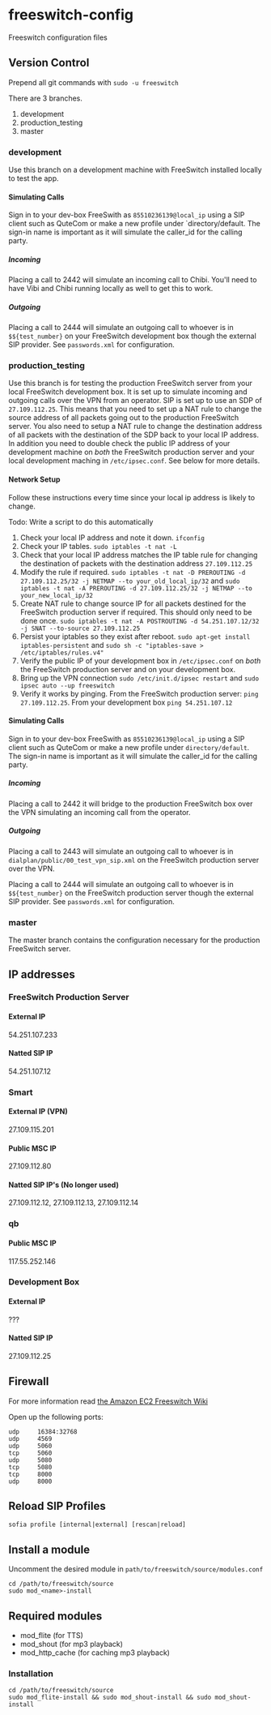 freeswitch-config
=================

Freeswitch configuration files

## Version Control

Prepend all git commands with `sudo -u freeswitch`

There are 3 branches.

1. development
2. production_testing
3. master

### development

Use this branch on a development machine with FreeSwitch installed locally to test the app.

#### Simulating Calls

Sign in to your dev-box FreeSwith as `85510236139@local_ip` using a SIP client such as QuteCom or make a new profile under `directory/default. The sign-in name is important as it will simulate the caller_id for the calling party.

##### Incoming

Placing a call to 2442 will simulate an incoming call to Chibi. You'll need to have Vibi and Chibi running locally as well to get this to work.

##### Outgoing

Placing a call to 2444 will simulate an outgoing call to whoever is in `$${test_number}` on your FreeSwitch development box though the external SIP provider. See `passwords.xml` for configuration.

### production_testing

Use this branch is for testing the production FreeSwitch server from your local FreeSwitch development box. It is set up to simulate incoming and outgoing calls over the VPN from an operator. SIP is set up to use an SDP of `27.109.112.25`. This means that you need to set up a NAT rule to change the source address of all packets going out to the production FreeSwitch server. You also need to setup a NAT rule to change the destination address of all packets with the destination of the SDP back to your local IP address. In addition you need to double check the public IP address of your development machine on *both* the FreeSwitch production server and your local development maching in `/etc/ipsec.conf`. See below for more details.

#### Network Setup

Follow these instructions every time since your local ip address is likely to change.

Todo: Write a script to do this automatically

1. Check your local IP address and note it down. `ifconfig`
2. Check your IP tables. `sudo iptables -t nat -L`
3. Check that your local IP address matches the IP table rule for changing the destination of packets with the destination address `27.109.112.25`
4. Modify the rule if required. `sudo iptables -t nat -D PREROUTING -d 27.109.112.25/32 -j NETMAP --to your_old_local_ip/32` and `sudo iptables -t nat -A PREROUTING -d 27.109.112.25/32 -j NETMAP --to your_new_local_ip/32`
5. Create NAT rule to change source IP for all packets destined for the FreeSwitch production server if required. This should only need to be done once. `sudo iptables -t nat -A POSTROUTING -d 54.251.107.12/32 -j SNAT --to-source 27.109.112.25`
6. Persist your iptables so they exist after reboot. `sudo apt-get install iptables-persistent` and `sudo sh -c "iptables-save > /etc/iptables/rules.v4"`
7. Verify the public IP of your development box in `/etc/ipsec.conf` on *both* the FreeSwitch production server and on your development box.
8. Bring up the VPN connection `sudo /etc/init.d/ipsec restart` and `sudo ipsec auto --up freeswitch`
9. Verify it works by pinging. From the FreeSwitch production server: `ping 27.109.112.25`. From your development box `ping 54.251.107.12`

#### Simulating Calls

Sign in to your dev-box FreeSwith as `85510236139@local_ip` using a SIP client such as QuteCom or make a new profile under `directory/default`. The sign-in name is important as it will simulate the caller_id for the calling party.

##### Incoming

Placing a call to 2442 it will bridge to the production FreeSwitch box over the VPN simulating an incoming call from the operator.

##### Outgoing

Placing a call to 2443 will simulate an outgoing call to whoever is in `dialplan/public/00_test_vpn_sip.xml` on the FreeSwitch production server over the VPN.

Placing a call to 2444 will simulate an outgoing call to whoever is in `$${test_number}` on the FreeSwitch production server though the external SIP provider. See `passwords.xml` for configuration.

### master

The master branch contains the configuration necessary for the production FreeSwitch server.

## IP addresses

### FreeSwitch Production Server

#### External IP

54.251.107.233

#### Natted SIP IP

54.251.107.12

### Smart

#### External IP (VPN)

27.109.115.201

#### Public MSC IP

27.109.112.80

#### Natted SIP IP's (No longer used)

27.109.112.12, 27.109.112.13, 27.109.112.14

### qb

#### Public MSC IP

117.55.252.146

### Development Box

#### External IP

???

#### Natted SIP IP

27.109.112.25

## Firewall

For more information read [the Amazon EC2 Freeswitch Wiki](http://wiki.freeswitch.org/wiki/Amazon_ec2)

Open up the following ports:

    udp     16384:32768
    udp     4569
    udp     5060
    tcp     5060
    udp     5080
    tcp     5080
    tcp     8000
    udp     8000

## Reload SIP Profiles

    sofia profile [internal|external] [rescan|reload]

## Install a module

Uncomment the desired module in `path/to/freeswitch/source/modules.conf`

    cd /path/to/freeswitch/source
    sudo mod_<name>-install

## Required modules

* mod_flite (for TTS)
* mod_shout (for mp3 playback)
* mod_http_cache (for caching mp3 playback)

### Installation

    cd /path/to/freeswitch/source
    sudo mod_flite-install && sudo mod_shout-install && sudo mod_shout-install
